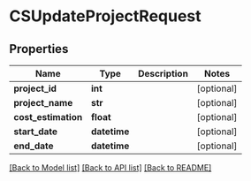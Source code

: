# CSUpdateProjectRequest

## Properties
Name | Type | Description | Notes
------------ | ------------- | ------------- | -------------
**project_id** | **int** |  | [optional] 
**project_name** | **str** |  | [optional] 
**cost_estimation** | **float** |  | [optional] 
**start_date** | **datetime** |  | [optional] 
**end_date** | **datetime** |  | [optional] 

[[Back to Model list]](../README.md#documentation-for-models) [[Back to API list]](../README.md#documentation-for-api-endpoints) [[Back to README]](../README.md)


